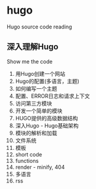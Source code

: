 # hugo
Hugo source code reading

## 深入理解Hugo

Show me the code

1. 用Hugo创建一个网站
2. Hugo的配置(多语言，主题)
3. 如何编写一个主题
4. 配置、ERROR日志和请求上下文
5. 访问第三方模块
6. 开发一个简单的模块
7. HUGO提供的高级数据结构
8. 深入Hugo - Hugo基础架构
9. 模块的解析和加载
10. 文件系统
11. 模板
12. short code
13. functions
14. render - minify, 404
15. 多语言
16. rss
